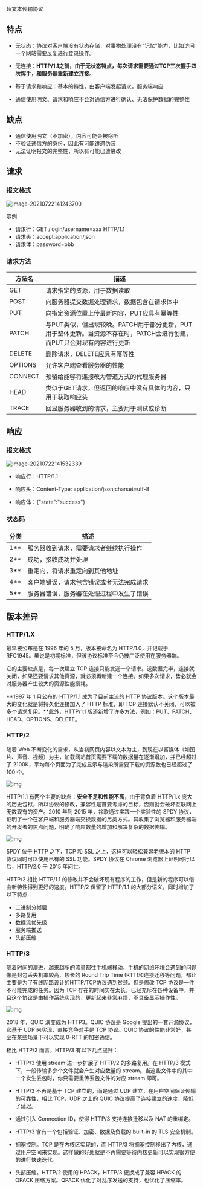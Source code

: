 超文本传输协议



## 特点

- 无状态：协议对客户端没有状态存储，对事物处理没有“记忆”能力，比如访问一个网站需要反复进行登录操作。

- 无连接：**HTTP/1.1之前，由于无状态特点，每次请求需要通过TCP三次握手四次挥手，和服务器重新建立连接**。
- 基于请求和响应：基本的特性，由客户端发起请求，服务端响应
- 通信使用明文、请求和响应不会对通信方进行确认、无法保护数据的完整性



## 缺点

- 通信使用明文（不加密），内容可能会被窃听
- 不验证通信方的身份，因此有可能遭遇伪装
- 无法证明报文的完整性，所以有可能已遭篡改



## 请求

### 报文格式

![image-20210722141243700](../images/image-20210722141243700.png)

示例

- 请求行：GET /login/username=aaa HTTP/1.1
- 请求头：accept:application/json
- 请求体：password=bbb



### 请求方法

| 方法名  | 描述                                                         |
| ------- | ------------------------------------------------------------ |
| GET     | 请求指定的资源，用于数据读取                                 |
| POST    | 向服务器提交数据处理请求，数据包含在请求体中                 |
| PUT     | 向指定资源位置上传最新内容，PUT应具有幂等性                  |
| PATCH   | 与PUT类似，但出现较晚。PATCH用于部分更新，PUT用于整体更新。当资源不存在时，PATCH会进行创建，而PUT只会对现有内容进行更新 |
| DELETE  | 删除请求，DELETE应具有幂等性                                 |
| OPTIONS | 允许客户端查看服务器的性能                                   |
| CONNECT | 预留给能够将连接改为管道方式的代理服务器                     |
| HEAD    | 类似于GET请求，但返回的响应中没有具体的内容，只用于获取响应头 |
| TRACE   | 回显服务器收到的请求，主要用于测试或诊断                     |



## 响应

### 报文格式

![image-20210722141532339](../images/image-20210722141532339.png)



- 响应行：HTTP/1.1

- 响应头：Content-Type: application/json;charset=utf-8

- 响应体：{"state":"success"}



### 状态码

| 分类 | 描述                                     |
| ---- | ---------------------------------------- |
| 1**  | 服务器收到请求，需要请求者继续执行操作   |
| 2**  | 成功，接收成功并处理                     |
| 3**  | 重定向，将请求重定向到其他地址           |
| 4**  | 客户端错误，请求包含错误或者无法完成请求 |
| 5**  | 服务器错误，服务器在处理过程中发生了错误 |



## 版本差异

### HTTP/1.X

最早被公布是在 1996 年的 5 月，版本被命名为 HTTP/1.0，并记载于 RFC1945。虽说是初期标准，但该协议标准至今仍被广泛使用在服务器端。

它的主要缺点是，每一次建立 TCP 连接只能发送一个请求。送数据完毕，连接就关闭，如果还要请求其他资源，就必须再新建一个连接。如果多次请求，势必就会对服务器产生较大的资源性能损耗。



**1997 年 1 月公布的 HTTP/1.1 成为了目前主流的 HTTP 协议版本。这个版本最大的变化就是将持久化连接加入了 HTTP 标准，即 TCP 连接默认不关闭，可以被多个请求复用。**此外，HTTP/1.1 版还新增了许多方法，例如：PUT、PATCH、HEAD、OPTIONS、DELETE。



### HTTP/2

随着 Web 不断变化的需求，从当初网页内容以文本为主，到现在以富媒体（如图片、声音、视频）为主，加载网站首页需要下载的数据量在逐渐增加，并已经超过了 2100K，平均每个页面为了完成显示与渲染所需要下载的资源数也已经超过了 100 个。

![img](../images/v2-a4f993402e5a74d8fb5a9bf068776960_720w.jpg)

HTTP/1.1 有两个主要的缺点：**安全不足和性能不高**，由于背负着 HTTP/1.x 庞大的历史包袱，所以协议的修改，兼容性是首要考虑的目标，否则就会破坏互联网上无数现有的资产。2010 年到 2015 年，谷歌通过实践一个实验性的 SPDY 协议，证明了一个在客户端和服务器端交换数据的另类方式。其收集了浏览器和服务器端的开发者的焦点问题，明确了响应数量的增加和解决复杂的数据传输。

![img](../images/v2-41a99e09d1696d65150f215adb732b5a_720w.jpg)

SPDY 位于 HTTP 之下，TCP 和 SSL 之上，这样可以轻松兼容老版本的 HTTP 协议同时可以使用已有的 SSL 功能。SPDY 协议在 Chrome 浏览器上证明可行以后，HTTP/2.0 于 2015 年问世。

HTTP/2 相比 HTTP/1.1 的修改并不会破坏现有程序的工作，但是新的程序可以借由新特性得到更好的速度。HTTP/2 保留了 HTTP/1.1 的大部分语义，同时增加了以下特点：

- 二进制分帧层
- 多路复用
- 数据流优先级
- 服务端推送
- 头部压缩



### HTTP/3

随着时间的演进，越来越多的流量都往手机端移动，手机的网络环境会遇到的问题像是封包丢失机率较高、较长的 Round Trip Time (RTT)和连接迁移等问题，都让主要是为了有线网路设计的HTTP/TCP协议遇到贫颈。但是修改 TCP 协议是一件不可能完成的任务。因为 TCP 存在的时间实在太长，已经充斥在各种设备中，并且这个协议是由操作系统实现的，更新起来非常麻烦，不具备显示操作性。

![img](../images/v2-6e1c3f8159abead8f56a02b55791d036_r.jpg)

2018 年，QUIC 演变成为 HTTP3。QUIC 协议是 Google 提出的一套开源协议，它基于 UDP 来实现，直接竞争对手是 TCP 协议。QUIC 协议的性能非常好，甚至在某些场景下可以实现 0-RTT 的加密通信。

相比 HTTP/2 而言，HTTP/3 有以下几点提升：

- HTTP/3 使用 stream 进一步扩展了 HTTP/2 的多路复用。在 HTTP/3 模式下，一般传输多少个文件就会产生对应数量的 stream。当这些文件中的其中一个发生丢包时，你只需要重传丢包文件的对应 stream 即可。

- HTTP/3 不再是基于 TCP 建立的，而是通过 UDP 建立，在用户空间保证传输的可靠性，相比 TCP，UDP 之上的 QUIC 协议提高了连接建立的速度，降低了延迟。

- 通过引入 Connection ID，使得 HTTP/3 支持连接迁移以及 NAT 的重绑定。

- HTTP/3 含有一个包括验证、加密、数据及负载的 built-in 的 TLS 安全机制。

- 拥塞控制。TCP 是在内核区实现的，而 HTTP/3 将拥塞控制移出了内核，通过用户空间来实现。这样做的好处就是不再需要等待内核更新可以实现很方便的进行快速迭代。

- 头部压缩。HTTP/2 使用的 HPACK，HTTP/3 更换成了兼容 HPACK 的 QPACK 压缩方案。QPACK 优化了对乱序发送的支持，也优化了压缩率。

